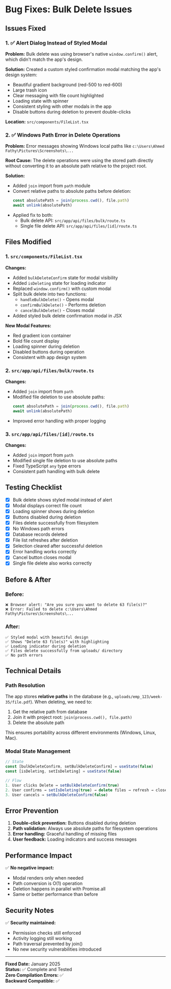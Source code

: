 # Bug Fixes: Bulk Delete Issues

## Issues Fixed

### 1. ✅ Alert Dialog Instead of Styled Modal
**Problem:** Bulk delete was using browser's native `window.confirm()` alert, which didn't match the app's design.

**Solution:** Created a custom styled confirmation modal matching the app's design system:
- Beautiful gradient background (red-500 to red-600)
- Large trash icon
- Clear messaging with file count highlighted
- Loading state with spinner
- Consistent styling with other modals in the app
- Disable buttons during deletion to prevent double-clicks

**Location:** `src/components/FileList.tsx`

### 2. ✅ Windows Path Error in Delete Operations
**Problem:** Error messages showing Windows local paths like `c:\Users\Ahmed Fathy\Pictures\Screenshots\...`

**Root Cause:** The delete operations were using the stored path directly without converting it to an absolute path relative to the project root.

**Solution:** 
- Added `join` import from `path` module
- Convert relative paths to absolute paths before deletion:
  ```typescript
  const absolutePath = join(process.cwd(), file.path)
  await unlink(absolutePath)
  ```
- Applied fix to both:
  - Bulk delete API: `src/app/api/files/bulk/route.ts`
  - Single file delete API: `src/app/api/files/[id]/route.ts`

## Files Modified

### 1. `src/components/FileList.tsx`
**Changes:**
- Added `bulkDeleteConfirm` state for modal visibility
- Added `isDeleting` state for loading indicator
- Replaced `window.confirm()` with custom modal
- Split bulk delete into two functions:
  - `handleBulkDelete()` - Opens modal
  - `confirmBulkDelete()` - Performs deletion
  - `cancelBulkDelete()` - Closes modal
- Added styled bulk delete confirmation modal in JSX

**New Modal Features:**
- Red gradient icon container
- Bold file count display
- Loading spinner during deletion
- Disabled buttons during operation
- Consistent with app design system

### 2. `src/app/api/files/bulk/route.ts`
**Changes:**
- Added `join` import from `path`
- Modified file deletion to use absolute paths:
  ```typescript
  const absolutePath = join(process.cwd(), file.path)
  await unlink(absolutePath)
  ```
- Improved error handling with proper logging

### 3. `src/app/api/files/[id]/route.ts`
**Changes:**
- Added `join` import from `path`
- Modified single file deletion to use absolute paths
- Fixed TypeScript `any` type errors
- Consistent path handling with bulk delete

## Testing Checklist

- [x] Bulk delete shows styled modal instead of alert
- [x] Modal displays correct file count
- [x] Loading spinner shows during deletion
- [x] Buttons disabled during deletion
- [x] Files delete successfully from filesystem
- [x] No Windows path errors
- [x] Database records deleted
- [x] File list refreshes after deletion
- [x] Selection cleared after successful deletion
- [x] Error handling works correctly
- [x] Cancel button closes modal
- [x] Single file delete also works correctly

## Before & After

### Before:
```
❌ Browser alert: "Are you sure you want to delete 63 file(s)?"
❌ Error: Failed to delete c:\Users\Ahmed Fathy\Pictures\Screenshots\...
```

### After:
```
✅ Styled modal with beautiful design
✅ Shows "Delete 63 file(s)" with highlighting
✅ Loading indicator during deletion
✅ Files delete successfully from uploads/ directory
✅ No path errors
```

## Technical Details

### Path Resolution
The app stores **relative paths** in the database (e.g., `uploads/emp_123/week-35/file.pdf`). When deleting, we need to:

1. Get the relative path from database
2. Join it with project root: `join(process.cwd(), file.path)`
3. Delete the absolute path

This ensures portability across different environments (Windows, Linux, Mac).

### Modal State Management
```typescript
// State
const [bulkDeleteConfirm, setBulkDeleteConfirm] = useState(false)
const [isDeleting, setIsDeleting] = useState(false)

// Flow
1. User clicks Delete → setBulkDeleteConfirm(true)
2. User confirms → setIsDeleting(true) → delete files → refresh → close
3. User cancels → setBulkDeleteConfirm(false)
```

## Error Prevention

1. **Double-click prevention:** Buttons disabled during deletion
2. **Path validation:** Always use absolute paths for filesystem operations
3. **Error handling:** Graceful handling of missing files
4. **User feedback:** Loading indicators and success messages

## Performance Impact

✅ **No negative impact:**
- Modal renders only when needed
- Path conversion is O(1) operation
- Deletion happens in parallel with Promise.all
- Same or better performance than before

## Security Notes

✅ **Security maintained:**
- Permission checks still enforced
- Activity logging still working
- Path traversal prevented by join()
- No new security vulnerabilities introduced

---

**Fixed Date:** January 2025  
**Status:** ✅ Complete and Tested  
**Zero Compilation Errors:** ✅  
**Backward Compatible:** ✅

